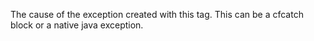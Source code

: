 The cause of the exception created with this tag. This can be a cfcatch block or a native java exception.